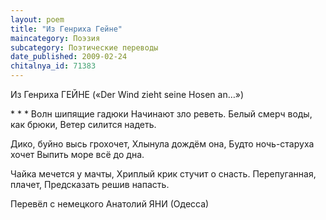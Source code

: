 ```yaml
---
layout: poem
title: "Из Генриха Гейне"
maincategory: Поэзия
subcategory: Поэтические переводы
date_published: 2009-02-24
chitalnya_id: 71383
---
```




Из Генриха ГЕЙНЕ
(«Der Wind zieht seine Hosen an…»)

\*       \*       \*
Волн шипящие гадюки
Начинают зло реветь.
Белый смерч воды, как брюки,
Ветер силится надеть. 

Дико, буйно высь грохочет,
Хлынула дождём она,
Будто ночь-старуха хочет
Выпить море всё до дна.

Чайка мечется у мачты,
Хриплый крик стучит о снасть.
Перепуганная, плачет,
Предсказать решив напасть.

Перевёл с немецкого Анатолий ЯНИ (Одесса)






